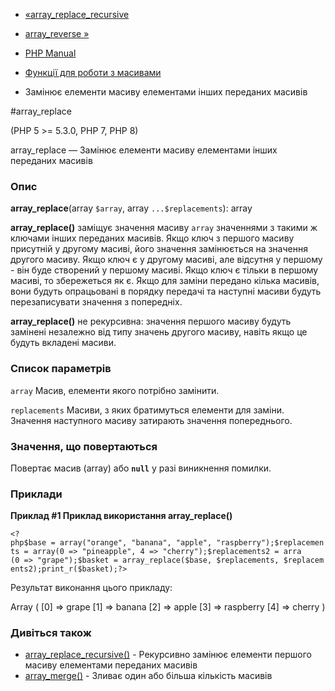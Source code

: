 - [«array_replace_recursive](function.array-replace-recursive.md)
- [array_reverse »](function.array-reverse.md)

- [PHP Manual](index.md)
- [Функції для роботи з масивами](ref.array.md)
- Замінює елементи масиву елементами інших переданих масивів

#array_replace

(PHP 5 \>= 5.3.0, PHP 7, PHP 8)

array_replace — Замінює елементи масиву елементами інших переданих
масивів

### Опис

**array_replace**(array `$array`, array `...$replacements`): array

**array_replace()** заміщує значення масиву `array` значеннями з
такими ж ключами інших переданих масивів. Якщо ключ з першого
масиву присутній у другому масиві, його значення замінюється на
значення другого масиву. Якщо ключ є у другому масиві, але
відсутня у першому - він буде створений у першому масиві. Якщо ключ
є тільки в першому масиві, то збережеться як є. Якщо для
заміни передано кілька масивів, вони будуть опрацьовані в порядку
передачі та наступні масиви будуть перезаписувати значення з
попередніх.

**array_replace()** не рекурсивна: значення першого масиву будуть
замінені незалежно від типу значень другого масиву, навіть якщо це
будуть вкладені масиви.

### Список параметрів

`array`
Масив, елементи якого потрібно замінити.

`replacements`
Масиви, з яких братимуться елементи для заміни. Значення
наступного масиву затирають значення попереднього.

### Значення, що повертаються

Повертає масив (array) або **`null`** у разі виникнення помилки.

### Приклади

**Приклад #1 Приклад використання **array_replace()****

` <?php$base = array("orange", "banana", "apple", "raspberry");$replacements = array(0 => "pineapple", 4 => "cherry");$replacements2 = arra (0 => "grape");$basket = array_replace($base, $replacements, $replacements2);print_r($basket);?> `

Результат виконання цього прикладу:

Array
(
[0] => grape
[1] => banana
[2] => apple
[3] => raspberry
[4] => cherry
)

### Дивіться також

- [array_replace_recursive()](function.array-replace-recursive.md) -
Рекурсивно замінює елементи першого масиву елементами переданих
масивів
- [array_merge()](function.array-merge.md) - Зливає один або
більша кількість масивів
